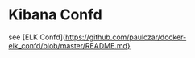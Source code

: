 Kibana Confd
============

see [ELK Confd](https://github.com/paulczar/docker-elk_confd/blob/master/README.md}